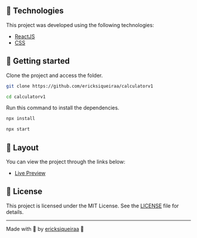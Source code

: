 ## 🧪 Technologies

This project was developed using the following technologies:

- [ReactJS](https://reactjs.org/)
- [CSS](https://developer.mozilla.org/pt-BR/docs/Learn/CSS)

## 🚀 Getting started

Clone the project and access the folder.

```bash
git clone https://github.com/ericksiqueiraa/calculatorv1

cd calculatorv1
```

Run this command to install the dependencies.

```bash
npx install

npx start
```

## 🔖 Layout

You can view the project through the links below:

- [Live Preview](https://calculatorv1ios.netlify.app/)


## 📝 License

This project is licensed under the MIT License. See the [LICENSE](LICENSE) file for details.

---

Made with 💜 by [ericksiqueiraa](https://github.com/ericksiqueiraa) 👋
